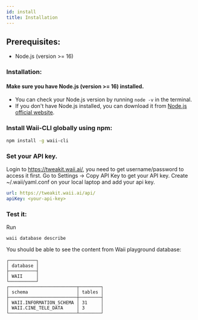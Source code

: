 ```yaml
---
id: install
title: Installation
---
```


## Prerequisites:
- Node.js (version >= 16)

### Installation:

#### Make sure you have Node.js (version >= 16) installed.
   - You can check your Node.js version by running `node -v` in the terminal.
   - If you don't have Node.js installed, you can download it from [Node.js official website](https://nodejs.org/).

### Install Waii-CLI globally using npm:

```bash
npm install -g waii-cli
```

### Set your API key.
Login to https://tweakit.waii.ai/, you need to get username/password to access it first. Go to Settings -> Copy API Key to get your API key.
Create ~/.waii/yaml.conf on your local laptop and add your api key.
```yaml
url: https://tweakit.waii.ai/api/
apiKey: <your-api-key>
```

### Test it:

Run
```
waii database describe
```
You should be able to see the content from Waii playground database:
```
┌──────────┐
│ database │
├──────────┤
│ WAII     │
└──────────┘
┌─────────────────────────┬────────┐
│ schema                  │ tables │
├─────────────────────────┼────────┤
│ WAII.INFORMATION_SCHEMA │ 31     │
│ WAII.CINE_TELE_DATA     │ 3      │
└─────────────────────────┴────────┘
```
